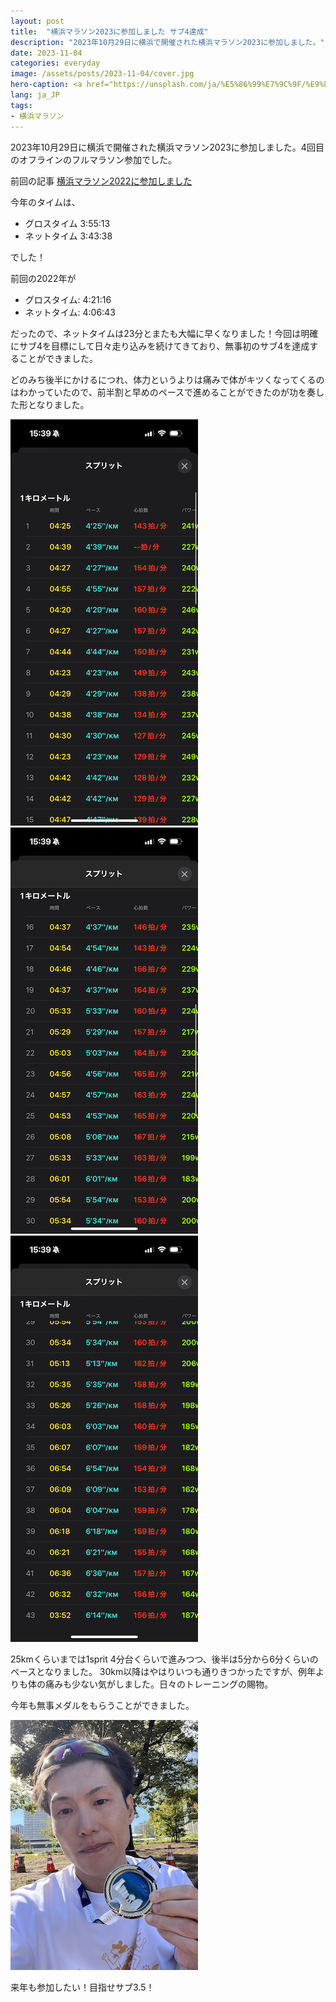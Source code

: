 ```yaml
---
layout: post
title:  "横浜マラソン2023に参加しました サブ4達成"
description: "2023年10月29日に横浜で開催された横浜マラソン2023に参加しました。"
date: 2023-11-04
categories: everyday
image: /assets/posts/2023-11-04/cover.jpg
hero-caption: <a href="https://unsplash.com/ja/%E5%86%99%E7%9C%9F/%E9%83%BD%E5%B8%82%E3%82%92%E8%83%8C%E6%99%AF%E3%81%AB%E3%81%97%E3%81%9F%E5%A4%A7%E3%81%8D%E3%81%AA%E6%B0%B4%E5%9F%9F-Pnl7uHETWFM?utm_content=creditCopyText&utm_medium=referral&utm_source=unsplash">Unsplash</a>の<a href="https://unsplash.com/ja/@lifeandyouth?utm_content=creditCopyText&utm_medium=referral&utm_source=unsplash">Daesun Kim</a>が撮影した写真
lang: ja_JP
tags:
- 横浜マラソン
---
```


2023年10月29日に横浜で開催された横浜マラソン2023に参加しました。4回目のオフラインのフルマラソン参加でした。

前回の記事 [横浜マラソン2022に参加しました](https://masamichiueta.github.io/hobby/2022/10/30/yokohama-marathon-2022.html)

今年のタイムは、
- グロスタイム 3:55:13
- ネットタイム 3:43:38

でした！

前回の2022年が

- グロスタイム: 4:21:16
- ネットタイム: 4:06:43

だったので、ネットタイムは23分とまたも大幅に早くなりました！今回は明確にサブ4を目標にして日々走り込みを続けてきており、無事初のサブ4を達成することができました。

どのみち後半にかけるにつれ、体力というよりは痛みで体がキツくなってくるのはわかっていたので、前半割と早めのペースで進めることができたのが功を奏した形となりました。

![スプリット1](/assets/posts/2023-11-04/sprit1.PNG "スプリット1")
![スプリット2](/assets/posts/2023-11-04/sprit2.PNG "スプリット2")
![スプリット3](/assets/posts/2023-11-04/sprit3.PNG "スプリット3")

25kmくらいまでは1sprit 4分台くらいで進みつつ、後半は5分から6分くらいのペースとなりました。
30km以降はやはりいつも通りきつかったですが、例年よりも体の痛みも少ない気がしました。日々のトレーニングの賜物。

今年も無事メダルをもらうことができました。

![メダル](/assets/posts/2023-11-04/medal.jpeg "メダル")

来年も参加したい！目指せサブ3.5！